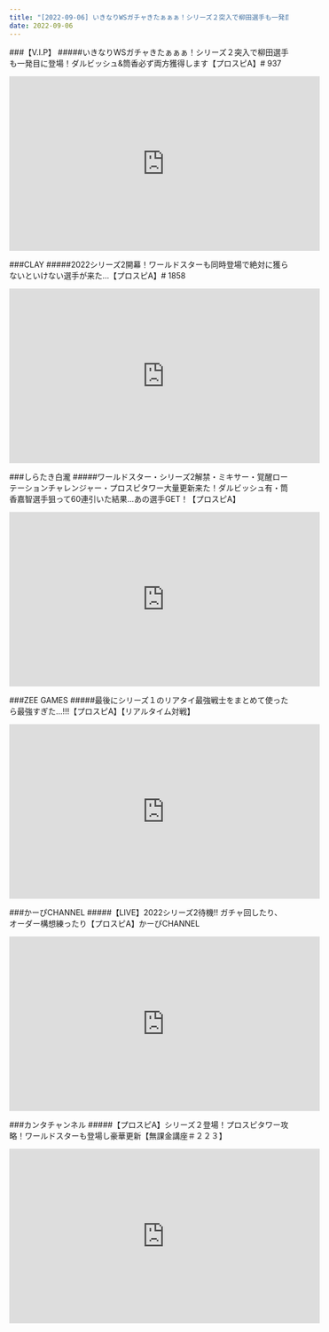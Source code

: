 ```yaml
---
title: "[2022-09-06] いきなりWSガチャきたぁぁぁ！シリーズ２突入で柳田選手も一発目に登場！ダルビッシュ&amp;筒香必ず両方獲得します【プロスピA】# 937 他"
date: 2022-09-06
---
```

###【V.I.P】
#####いきなりWSガチャきたぁぁぁ！シリーズ２突入で柳田選手も一発目に登場！ダルビッシュ&amp;筒香必ず両方獲得します【プロスピA】# 937
<iframe width="560" height="315" src="https://www.youtube.com/embed/QmAL5F7Ighs" frameborder="0" allow="accelerometer; autoplay; clipboard-write; encrypted-media; gyroscope; picture-in-picture" allowfullscreen></iframe>

###CLAY
#####2022シリーズ2開幕！ワールドスターも同時登場で絶対に獲らないといけない選手が来た…【プロスピA】# 1858
<iframe width="560" height="315" src="https://www.youtube.com/embed/5JwkLqQKSp0" frameborder="0" allow="accelerometer; autoplay; clipboard-write; encrypted-media; gyroscope; picture-in-picture" allowfullscreen></iframe>

###しらたき白瀧
#####ワールドスター・シリーズ2解禁・ミキサー・覚醒ローテーションチャレンジャー・プロスピタワー大量更新来た！ダルビッシュ有・筒香嘉智選手狙って60連引いた結果…あの選手GET！【プロスピA】
<iframe width="560" height="315" src="https://www.youtube.com/embed/aC4zaqP7djA" frameborder="0" allow="accelerometer; autoplay; clipboard-write; encrypted-media; gyroscope; picture-in-picture" allowfullscreen></iframe>

###ZEE GAMES
#####最後にシリーズ１のリアタイ最強戦士をまとめて使ったら最強すぎた…!!!【プロスピA】【リアルタイム対戦】
<iframe width="560" height="315" src="https://www.youtube.com/embed/wWeBq3rkwRw" frameborder="0" allow="accelerometer; autoplay; clipboard-write; encrypted-media; gyroscope; picture-in-picture" allowfullscreen></iframe>

###かーぴCHANNEL
#####【LIVE】2022シリーズ2待機!! ガチャ回したり、オーダー構想練ったり【プロスピA】かーぴCHANNEL
<iframe width="560" height="315" src="https://www.youtube.com/embed/6A9UDciG0u0" frameborder="0" allow="accelerometer; autoplay; clipboard-write; encrypted-media; gyroscope; picture-in-picture" allowfullscreen></iframe>

###カンタチャンネル
#####【プロスピA】シリーズ２登場！プロスピタワー攻略！ワールドスターも登場し豪華更新【無課金講座＃２２３】
<iframe width="560" height="315" src="https://www.youtube.com/embed/SDH0t3xham8" frameborder="0" allow="accelerometer; autoplay; clipboard-write; encrypted-media; gyroscope; picture-in-picture" allowfullscreen></iframe>

